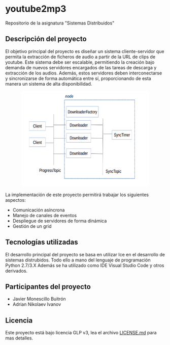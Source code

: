 # youtube2mp3

Repositorio de la asignatura "Sistemas Distribuidos"

## Descripción del proyecto
El objetivo principal del proyecto es diseñar un sistema cliente-servidor que permita la extracción 
de ficheros de audio a partir de la URL de clips de youtube. Este sistema debe ser escalable, 
permitiendo la creación bajo demanda de nuevos servidores encargados de las tareas de descarga y 
extracción de los audios. Además, estos servidores deben interconectarse y sincronizarse de forma 
automática entre sí, proporcionando de esta manera un sistema de alta disponibilidad.

<p align="center">
  <img width="400" height="300" src="https://github.com/javirmones/youtube2mp3/blob/development/resources/imgs/1.png">
</p>

La implementación de este proyecto permitirá trabajar los siguientes aspectos:
  * Comunicación asíncrona
  * Manejo de canales de eventos
  * Despliegue de servidores de forma dinámica
  * Gestión de un grid

## Tecnologías utilizadas
El desarrollo principal del proyecto se basa en utilizar Ice en el desarrollo de sistemas distrubidos. Todo ello a mano del lenguaje de programación Python 2.7/3.X Además se ha utilizado como IDE Visual Studio Code y otros derivados.

## Participantes del proyecto

* Javier Monescillo Buitrón
* Adrian Nikolaev Ivanov

## Licencia
Este proyecto está bajo licencia GLP v3, lea el archivo [LICENSE.md](LICENSE.md) para mas detalles.
